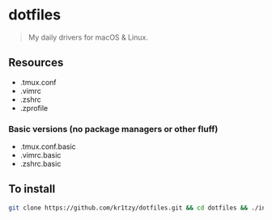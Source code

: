 # dotfiles

> My daily drivers for macOS & Linux.

## Resources
* .tmux.conf 
* .vimrc
* .zshrc
* .zprofile

### Basic versions (no package managers or other fluff)
* .tmux.conf.basic
* .vimrc.basic
* .zshrc.basic

## To install

```bash
git clone https://github.com/kr1tzy/dotfiles.git && cd dotfiles && ./install.sh
```
